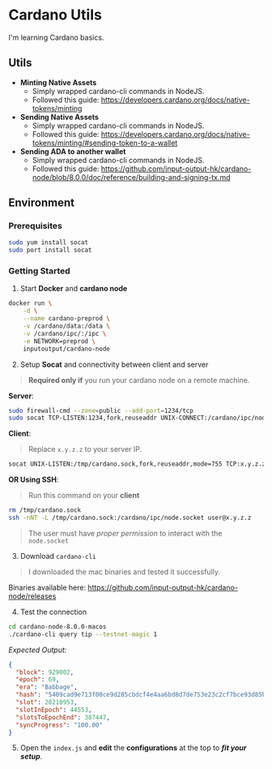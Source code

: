 # Cardano Utils

I'm learning Cardano basics.

## Utils

- **Minting Native Assets**
  - Simply wrapped cardano-cli commands in NodeJS.
  - Followed this guide: https://developers.cardano.org/docs/native-tokens/minting
- **Sending Native Assets**
  - Simply wrapped cardano-cli commands in NodeJS.
  - Followed this guide: https://developers.cardano.org/docs/native-tokens/minting/#sending-token-to-a-wallet
- **Sending ADA to another wallet**
  - Simply wrapped cardano-cli commands in NodeJS.
  - Followed this guide: https://github.com/input-output-hk/cardano-node/blob/8.0.0/doc/reference/building-and-signing-tx.md

## Environment

### Prerequisites

```bash
sudo yum install socat
sudo port install socat
```

### Getting Started

1. Start **Docker** and **cardano node**

```bash
docker run \
    -d \
    --name cardano-preprod \
    -v /cardano/data:/data \
    -v /cardano/ipc/:/ipc \
    -e NETWORK=preprod \
    inputoutput/cardano-node
```

2. Setup **Socat** and connectivity between client and server

> **Required only if** you run your cardano node on a remote machine.

**Server**:

```bash 
sudo firewall-cmd --zone=public --add-port=1234/tcp
sudo socat TCP-LISTEN:1234,fork,reuseaddr UNIX-CONNECT:/cardano/ipc/node.socket
```

**Client**:

> Replace `x.y.z.z` to your server IP.

```bash
socat UNIX-LISTEN:/tmp/cardano.sock,fork,reuseaddr,mode=755 TCP:x.y.z.z:1234 &
```

**OR Using SSH**:

> Run this command on your **client**

```bash
rm /tmp/cardano.sock
ssh -nNT -L /tmp/cardano.sock:/cardano/ipc/node.socket user@x.y.z.z
```

> The user must have _proper permission_ to interact with the `node.socket`

3. Download `cardano-cli`

> I downloaded the mac binaries and tested it successfully.

Binaries available here: https://github.com/input-output-hk/cardano-node/releases

4. Test the connection

```bash
cd cardano-node-8.0.0-macos
./cardano-cli query tip --testnet-magic 1
```

_Expected Output:_

```json
{
  "block": 929002,
  "epoch": 69,
  "era": "Babbage",
  "hash": "5409cad9e713f00ce9d285cbdcf4e4aa6bd8d7de753e23c2cf7bce93d85b9226",
  "slot": 28210953,
  "slotInEpoch": 44553,
  "slotsToEpochEnd": 387447,
  "syncProgress": "100.00"
}
```

5. Open the `index.js` and **edit** the **configurations** at the top to **_fit your setup_**.

